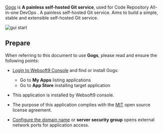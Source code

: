 [Gogs](https://gogs.io/) is **A painless self-hosted Git service**, used for Code Repository All-in-one DevOps . A painless self-hosted Git service. Aims to build a simple, stable and extensible self-hosted Git service.


![gui start](https://libs.websoft9.com/Websoft9/DocsPicture/zh/gogs/gogs-guistart-websoft9.png)


## Prepare

When referring to this document to use **Gogs**, please read and ensure the following points:

- [Login to Websoft9 Console](./login-console) and find or install Gogs:
  - Go to **My Apps** listing applications 
  - Go to **App Store** installing target application

- This application is installed by Websoft9 console.


- The purpose of this application complies with the [MIT](https://opensource.org/licenses/MIT) open source license agreement.


- [Configure the domain name](./domain-set) or **server security group** opens external network ports for application access.